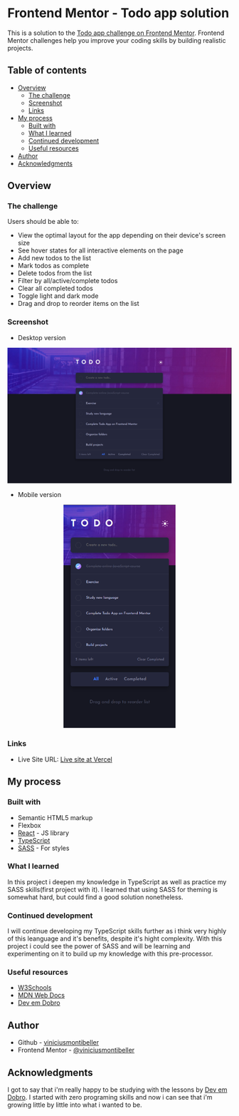 # Frontend Mentor - Todo app solution

This is a solution to the [Todo app challenge on Frontend Mentor](https://www.frontendmentor.io/challenges/todo-app-Su1_KokOW). Frontend Mentor challenges help you improve your coding skills by building realistic projects. 

## Table of contents

- [Overview](#overview)
  - [The challenge](#the-challenge)
  - [Screenshot](#screenshot)
  - [Links](#links)
- [My process](#my-process)
  - [Built with](#built-with)
  - [What I learned](#what-i-learned)
  - [Continued development](#continued-development)
  - [Useful resources](#useful-resources)
- [Author](#author)
- [Acknowledgments](#acknowledgments)

## Overview

### The challenge

Users should be able to:

- View the optimal layout for the app depending on their device's screen size
- See hover states for all interactive elements on the page
- Add new todos to the list
- Mark todos as complete
- Delete todos from the list
- Filter by all/active/complete todos
- Clear all completed todos
- Toggle light and dark mode
- Drag and drop to reorder items on the list

### Screenshot

- Desktop version

<img src="./public/screenshots/desktop.png">

- Mobile version

<p align="center">
<img src="./public/screenshots/mobile.png" width="50%">
</p>

### Links

- Live Site URL: [Live site at Vercel](https://todo-list-two-rose.vercel.app/)

## My process

### Built with

- Semantic HTML5 markup
- Flexbox
- [React](https://reactjs.org/) - JS library
- [TypeScript](https://www.typescriptlang.org/)
- [SASS](https://sass-lang.com/) - For styles

### What I learned

In this project i deepen my knowledge in TypeScript as well as practice my SASS skills(first project with it). I learned that using SASS for theming is somewhat hard, but could find a good solution nonetheless. 

### Continued development

I will continue developing my TypeScript skills further as i think very highly of this leanguage and it's benefits, despite it's hight complexity. With this project i could see the power of SASS and will be learning and experimenting on it to build up my knowledge with this pre-processor.

### Useful resources

- [W3Schools](https://www.w3schools.com/)
- [MDN Web Docs](https://developer.mozilla.org/en-US/)
- [Dev em Dobro](https://github.com/devemdobro)

## Author

- Github - [viniciusmontibeller](https://github.com/viniciusmontibeller)
- Frontend Mentor - [@viniciusmontibeller](https://www.frontendmentor.io/profile/viniciusmontibeller)

## Acknowledgments

I got to say that i'm really happy to be studying with the lessons by [Dev em Dobro](https://github.com/devemdobro). I started with zero programing skills and now i can see that i'm growing little by little into what i wanted to be.
